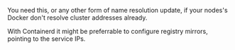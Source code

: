 

You need this, or any other form of name resolution update,
if your nodes's Docker don't resolve cluster addresses already.

With Containerd it might be preferrable to configure registry mirrors,
pointing to the service IPs.
